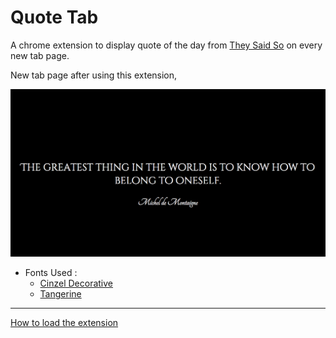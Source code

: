# Quote Tab
A chrome extension to display quote of the day from <a href="https://theysaidso.com/api/">They Said So</a> on every new tab page.

New tab page after using this extension,

![](quote-tab-page.png?raw=true)

* Fonts Used : 
  * [Cinzel Decorative](https://www.google.com/fonts/specimen/Cinzel+Decorative) 
  * [Tangerine](https://www.google.com/fonts/specimen/Tangerine)

- - - -

[How to load the extension](https://developer.chrome.com/extensions/getstarted#unpacked)

